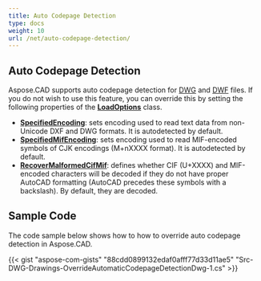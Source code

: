 ```yaml
---
title: Auto Codepage Detection
type: docs
weight: 10
url: /net/auto-codepage-detection/
---
```


## **Auto Codepage Detection**

Aspose.CAD supports auto codepage detection for [DWG](https://docs.fileformat.com/cad/dwg/) and [DWF](https://docs.fileformat.com/cad/dwf/) files. If you do not wish to use this feature, you can override this by setting the following properties of the [**LoadOptions**](https://apireference.aspose.com/cad/net/aspose.cad/loadoptions) class.

- [**SpecifiedEncoding**](https://apireference.aspose.com/cad/net/aspose.cad/loadoptions/properties/specifiedencoding): sets encoding used to read text data from non-Unicode DXF and DWG formats. It is autodetected by default.
- [**SpecifiedMifEncoding**](https://apireference.aspose.com/cad/net/aspose.cad/loadoptions/properties/specifiedmifencoding): sets encoding used to read MIF-encoded symbols of CJK encodings (M+nXXXX format). It is autodetected by default.
- [**RecoverMalformedCifMif**](https://apireference.aspose.com/cad/net/aspose.cad/loadoptions/properties/recovermalformedcifmif): defines whether CIF (U+XXXX) and MIF-encoded characters will be decoded if they do not have proper AutoCAD formatting (AutoCAD precedes these symbols with a backslash). By default, they are decoded.

## Sample Code

The code sample below shows how to how to override auto codepage detection in Aspose.CAD.

{{< gist "aspose-com-gists" "88cdd0899132edaf0afff77d33d11ae5" "Src-DWG-Drawings-OverrideAutomaticCodepageDetectionDwg-1.cs" >}}
